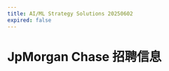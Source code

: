 ```yaml
---
title: AI/ML Strategy Solutions 20250602
expired: false
---
```


# JpMorgan Chase 招聘信息

<JobPostingTable job-posting-json-path="jpmorganchase/data/aiml-strategy-solutions-20250602.json" />

